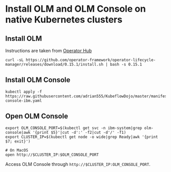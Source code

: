 # Install OLM and OLM Console on native Kubernetes clusters

## Install OLM

Instructions are taken from [Operator Hub](https://operatorhub.io)

```shell
curl -sL https://github.com/operator-framework/operator-lifecycle-manager/releases/download/0.15.1/install.sh | bash -s 0.15.1
```

## Install OLM Console

```shell
kubectl apply -f https://raw.githubusercontent.com/adrian555/KubeflowDojo/master/manifests/olm-console-ibm.yaml
```

## Open OLM Console

```shell
export OLM_CONSOLE_PORT=$(kubectl get svc -n ibm-system|grep olm-console|awk '{print $5}'|cut -d':' -f2|cut -d'/' -f1)
export CLUSTER_IP=$(kubectl get node -o wide|grep Ready|awk '{print $7; exit}')

# On MacOS
open http://$CLUSTER_IP:$OLM_CONSOLE_PORT
```

Access OLM Console through `http://$CLUSTER_IP:OLM_CONSOLE_PORT`.

